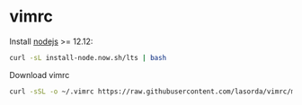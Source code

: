 # vimrc

Install [nodejs](https://nodejs.org/en/download/) >= 12.12:

```sh
curl -sL install-node.now.sh/lts | bash
```

Download vimrc

```sh
curl -sSL -o ~/.vimrc https://raw.githubusercontent.com/lasorda/vimrc/master/vimrc
```
